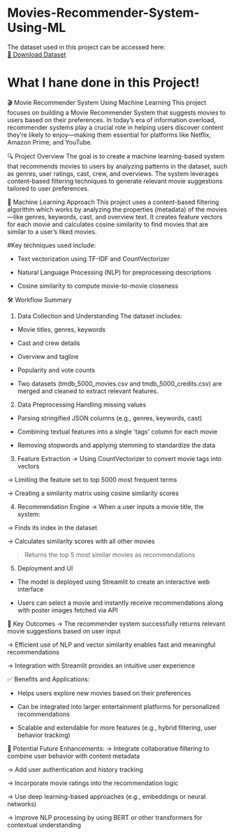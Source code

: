 # Movies-Recommender-System-Using-ML
The dataset used in this project can be accessed here:  
[📁 Download Dataset](https://www.kaggle.com/datasets/tmdb/tmdb-movie-metadata)
# What I hane done in this Project!
🎬 Movie Recommender System Using Machine Learning
This project focuses on building a Movie Recommender System that suggests movies to users based on their preferences. In today’s era of information overload, recommender systems play a crucial role in helping users discover content they’re likely to enjoy—making them essential for platforms like Netflix, Amazon Prime, and YouTube.

🔍 Project Overview
The goal is to create a machine learning-based system that recommends movies to users by analyzing patterns in the dataset, such as genres, user ratings, cast, crew, and overviews. The system leverages content-based filtering techniques to generate relevant movie suggestions tailored to user preferences.

🧠 Machine Learning Approach
This project uses a content-based filtering algorithm which works by analyzing the properties (metadata) of the movies—like genres, keywords, cast, and overview text. It creates feature vectors for each movie and calculates cosine similarity to find movies that are similar to a user’s liked movies.

#Key techniques used include:

- Text vectorization using TF-IDF and CountVectorizer

- Natural Language Processing (NLP) for preprocessing descriptions

- Cosine similarity to compute movie-to-movie closeness

🛠 Workflow Summary
1. Data Collection and Understanding
The dataset includes:

- Movie titles, genres, keywords

- Cast and crew details

- Overview and tagline

- Popularity and vote counts

- Two datasets (tmdb_5000_movies.csv and tmdb_5000_credits.csv) are merged and cleaned to extract relevant features.

2. Data Preprocessing
Handling missing values

- Parsing stringified JSON columns (e.g., genres, keywords, cast)

- Combining textual features into a single 'tags' column for each movie

- Removing stopwords and applying stemming to standardize the data

3. Feature Extraction
-> Using CountVectorizer to convert movie tags into vectors

-> Limiting the feature set to top 5000 most frequent terms

-> Creating a similarity matrix using cosine similarity scores

4. Recommendation Engine
-> When a user inputs a movie title, the system:

-> Finds its index in the dataset

-> Calculates similarity scores with all other movies

> Returns the top 5 most similar movies as recommendations

5. Deployment and UI
- The model is deployed using Streamlit to create an interactive web interface

- Users can select a movie and instantly receive recommendations along with poster images fetched via API

🎯 Key Outcomes
-> The recommender system successfully returns relevant movie suggestions based on user input

-> Efficient use of NLP and vector similarity enables fast and meaningful recommendations

-> Integration with Streamlit provides an intuitive user experience

✅ Benefits and Applications:
- Helps users explore new movies based on their preferences

- Can be integrated into larger entertainment platforms for personalized recommendations

- Scalable and extendable for more features (e.g., hybrid filtering, user behavior tracking)

🚀 Potential Future Enhancements:
-> Integrate collaborative filtering to combine user behavior with content metadata

-> Add user authentication and history tracking

-> Incorporate movie ratings into the recommendation logic

-> Use deep learning-based approaches (e.g., embeddings or neural networks)

-> Improve NLP processing by using BERT or other transformers for contextual understanding
